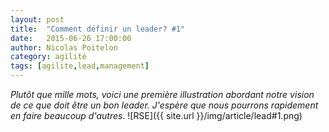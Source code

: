 ```yaml
---
layout: post
title:  "Comment définir un leader? #1"
date:   2015-06-26 17:00:00
author: Nicolas Poitelon
category: agilité
tags: [agilite,lead,management]
---
```


<i>Plutôt que mille mots, voici une première illustration abordant notre vision de ce que doit être un bon leader.</i>
<i> J'espère que nous pourrons rapidement en faire beaucoup d'autres</i>.
![RSE]({{ site.url }}/img/article/lead#1.png)